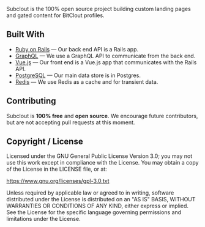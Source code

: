 Subclout is the 100% open source project building custom landing pages and gated content for BitClout profiles.
## Built With

- [Ruby on Rails](https://github.com/rails/rails) &mdash; Our back end API is a Rails app.
- [GraphQL](https://github.com/rmosolgo/graphql-ruby) &mdash; We use a GraphQL API to communicate from the back end.
- [Vue.js](https://github.com/vuejs/vue) &mdash; Our front end is a Vue.js app that communicates with the Rails API.
- [PostgreSQL](https://www.postgresql.org/) &mdash; Our main data store is in Postgres.
- [Redis](https://redis.io/) &mdash; We use Redis as a cache and for transient data.

## Contributing

Subclout is **100% free** and **open source**. We encourage future contributors, but are not accepting pull requests at this moment.

## Copyright / License

Licensed under the GNU General Public License Version 3.0;
you may not use this work except in compliance with the License.
You may obtain a copy of the License in the LICENSE file, or at:

   https://www.gnu.org/licenses/gpl-3.0.txt

Unless required by applicable law or agreed to in writing, software
distributed under the License is distributed on an "AS IS" BASIS,
WITHOUT WARRANTIES OR CONDITIONS OF ANY KIND, either express or implied.
See the License for the specific language governing permissions and
limitations under the License.
